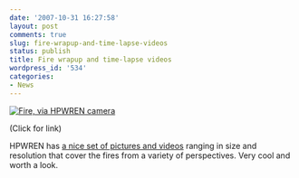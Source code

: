 ```yaml
---
date: '2007-10-31 16:27:58'
layout: post
comments: true
slug: fire-wrapup-and-time-lapse-videos
status: publish
title: Fire wrapup and time-lapse videos
wordpress_id: '534'
categories:
- News
---
```





[![Fire, via HPWREN camera](http://www.phfactor.net/wp-pics/hpwren-1-small.jpg)](http://hpwren.ucsd.edu/news/20071030/)



(Click for link)

HPWREN has [a nice set of pictures and videos](http://hpwren.ucsd.edu/news/20071030/) ranging in size and resolution that cover the fires from a variety of perspectives. Very cool and worth a look.
